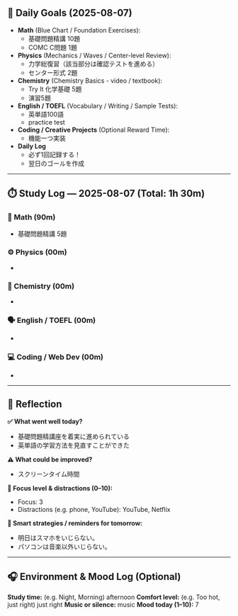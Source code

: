 ## 🎯 Daily Goals (2025-08-07)

- **Math** (Blue Chart / Foundation Exercises):
  - 基礎問題精講 10題
  - COMC C問題 1題
- **Physics** (Mechanics / Waves / Center-level Review):
  - 力学総復習（該当部分は確認テストを進める）
  - センター形式 2題
- **Chemistry** (Chemistry Basics - video / textbook):
  - Try It 化学基礎 5題
  - 演習5題
- **English / TOEFL** (Vocabulary / Writing / Sample Tests):
  - 英単語100語
  - practice test
- **Coding / Creative Projects** (Optional Reward Time):
  - 機能一つ実装
- **Daily Log**
  - 必ず1回記録する！
  - 翌日のゴールを作成
    
---

## ⏱️ Study Log — 2025-08-07  (Total: 1h 30m)

### 📘 Math (90m)
- 基礎問題精講 5題

### ⚙️ Physics (00m)
- 

### 🧪 Chemistry (00m)
- 

### 🗣️ English / TOEFL (00m)
- 

### 💻 Coding / Web Dev (00m)
- 

---

## 🔄 Reflection

**✅ What went well today?**  
- 基礎問題精講座を着実に進められている
- 英単語の学習方法を見直すことができた

**⚠️ What could be improved?**  
-  スクリーンタイム時間

**🧠 Focus level & distractions (0–10):**  
- Focus:  3
- Distractions (e.g. phone, YouTube):  YouTube, Netflix

**📍 Smart strategies / reminders for tomorrow:**  
-  明日はスマホをいじらない。
- パソコンは音楽以外いじらない。

---

## 🎧 Environment & Mood Log (Optional)

**Study time:** (e.g. Night, Morning)  afternoon
**Comfort level:** (e.g. Too hot, just right)  just right
**Music or silence:**  music
**Mood today (1–10):**  7
